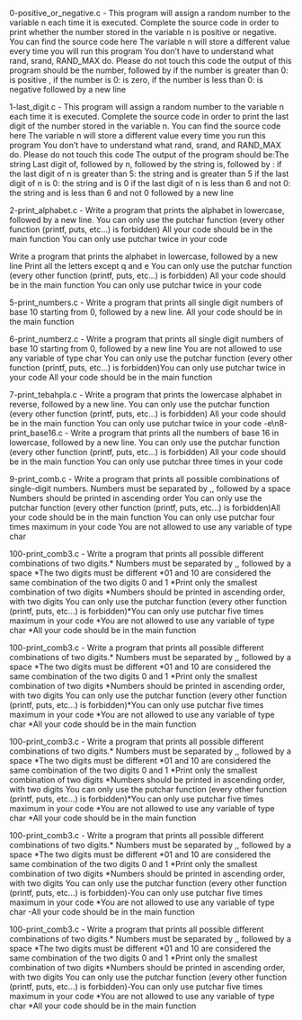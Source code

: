 
0-positive_or_negative.c - This program will assign a random number to the variable n each time it is executed. Complete the source code in order to print whether the number stored in the variable n is positive or negative. You can find the source code here The variable n will store a different value every time you will run this program You don’t have to understand what rand, srand, RAND_MAX do. Please do not touch this code the output of this program should be the number, followed by if the number is greater than 0: is positive , if the number is 0: is zero, if the number is less than 0: is negative followed by a new line 

1-last_digit.c - This program will assign a random number to the variable n each time it is executed. Complete the source code in order to print the last digit of the number stored in the variable n. You can find the source code here The variable n will store a different value every time you run this program You don’t have to understand what rand, srand, and RAND_MAX do. Please do not touch this code The output of the program should be:The string Last digit of, followed by n, followed by the string is, followed by : if the last digit of n is greater than 5: the string and is greater than 5 if the last digit of n is 0: the string and is 0 if the last digit of n is less than 6 and not 0: the string and is less than 6 and not 0 followed by a new line

2-print_alphabet.c - Write a program that prints the alphabet in lowercase, followed by a new line. You can only use the putchar function (every other function (printf, puts, etc…) is forbidden) All your code should be in the main function You can only use putchar twice in your code

Write a program that prints the alphabet in lowercase, followed by a new line Print all the letters except q and e You can only use the putchar function (every other function (printf, puts, etc…) is forbidden) All your code should be in the main function You can only use putchar twice in your code

5-print_numbers.c - Write a program that prints all single digit numbers of base 10 starting from 0, followed by a new line. All your code should be in the main function

6-print_numberz.c - Write a program that prints all single digit numbers of base 10 starting from 0, followed by a new line You are not allowed to use any variable of type char You can only use the putchar function (every other function (printf, puts, etc…) is forbidden)You can only use putchar twice in your code All your code should be in the main function

7-print_tebahpla.c - Write a program that prints the lowercase alphabet in reverse, followed by a new line. You can only use the putchar function (every other function (printf, puts, etc…) is forbidden) All your code should be in the main function You can only use putchar twice in your code
-e\n8-print_base16.c - Write a program that prints all the numbers of base 16 in lowercase, followed by a new line. You can only use the putchar function (every other function (printf, puts, etc…) is forbidden) All your code should be in the main function You can only use putchar three times in your code

9-print_comb.c - Write a program that prints all possible combinations of single-digit numbers. Numbers must be separated by ,, followed by a space Numbers should be printed in ascending order You can only use the putchar function (every other function (printf, puts, etc…) is forbidden)All your code should be in the main function You can only use putchar four times maximum in your code You are not allowed to use any variable of type char

100-print_comb3.c - Write a program that prints all possible different combinations of two digits.* Numbers must be separated by ,, followed by a space *The two digits must be different *01 and 10 are considered the same combination of the two digits 0 and 1 *Print only the smallest combination of two digits *Numbers should be printed in ascending order, with two digits You can only use the putchar function \(every other function \(printf, puts, etc…\) is forbidden\)*You can only use putchar five times maximum in your code *You are not allowed to use any variable of type char *All your code should be in the main function

100-print_comb3.c - Write a program that prints all possible different combinations of two digits.* Numbers must be separated by ,, followed by a space *The two digits must be different *01 and 10 are considered the same combination of the two digits 0 and 1 *Print only the smallest combination of two digits *Numbers should be printed in ascending order, with two digits You can only use the putchar function \(every other function \(printf, puts, etc…\) is forbidden\)*You can only use putchar five times maximum in your code *You are not allowed to use any variable of type char *All your code should be in the main function

100-print_comb3.c - Write a program that prints all possible different combinations of two digits.* Numbers must be separated by ,, followed by a space *The two digits must be different *01 and 10 are considered the same combination of the two digits 0 and 1 *Print only the smallest combination of two digits *Numbers should be printed in ascending order, with two digits You can only use the putchar function \(every other function \(printf, puts, etc…\) is forbidden\)*You can only use putchar five times maximum in your code *You are not allowed to use any variable of type char *All your code should be in the main function

100-print_comb3.c - Write a program that prints all possible different combinations of two digits.* Numbers must be separated by ,, followed by a space *The two digits must be different *01 and 10 are considered the same combination of the two digits 0 and 1 *Print only the smallest combination of two digits *Numbers should be printed in ascending order, with two digits You can only use the putchar function \(every other function \(printf, puts, etc…\) is forbidden\)-You can only use putchar five times maximum in your code *You are not allowed to use any variable of type char -All your code should be in the main function

100-print_comb3.c - Write a program that prints all possible different combinations of two digits.* Numbers must be separated by ,, followed by a space *The two digits must be different *01 and 10 are considered the same combination of the two digits 0 and 1 *Print only the smallest combination of two digits *Numbers should be printed in ascending order, with two digits You can only use the putchar function \(every other function \(printf, puts, etc…\) is forbidden\)-You can only use putchar five times maximum in your code 
*You are not allowed to use any variable of type char 
*All your code should be in the main function
